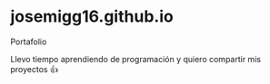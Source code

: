 # josemigg16.github.io
Portafolio

Llevo tiempo aprendiendo de programación y quiero compartir mis proyectos 👍
